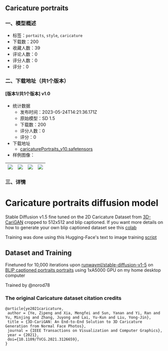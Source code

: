 ## Caricature portraits
### 一、模型概述

- 标签：`portaits`, `style`, `caricature`
- 下载数：200
- 收藏人数：39
- 评论人数：0
- 评分人数：0
- 评分：0

### 二、下载地址（共1个版本）

#### [版本1/共1个版本] v1.0

- 统计数据
  - 发布时间：2023-05-24T14:21:36.171Z
  - 原始模型：SD 1.5
  - 下载数：200
  - 评分人数：0
  - 评分：0
- 下载地址
  - [caricaturePortraits_v10.safetensors](https://civitai.com/api/download/models/79657)
- 样例图像：

| <img src="https://image.civitai.com/xG1nkqKTMzGDvpLrqFT7WA/d24e3768-12f4-4874-98af-0514d96653b3/width=450/893932.jpeg" /> | <img src="https://image.civitai.com/xG1nkqKTMzGDvpLrqFT7WA/d182bcfc-0b48-4fcb-9fd2-b2ed489f2f8c/width=450/893931.jpeg" /> | <img src="https://image.civitai.com/xG1nkqKTMzGDvpLrqFT7WA/92b0aa58-14d3-488f-827d-de57aedb1967/width=450/893927.jpeg" /> | <img src="https://image.civitai.com/xG1nkqKTMzGDvpLrqFT7WA/3bb7794d-b7af-4bab-91fe-c0512441aaee/width=450/893921.jpeg" /> |
| ---- | ---- | ---- | ---- |


### 三、详情
<h1>Caricature portraits diffusion model</h1><p>Stable Diffusion v1.5 fine tuned on the 2D Caricature Dataset from <a target="_blank" rel="ugc" href="https://github.com/qq775193759/3D-CariGAN">3D-CariGAN</a> cropped to 512x512 and blip captioned. If you want more details on how to generate your own blip captioned dataset see this <a target="_blank" rel="ugc" href="https://colab.research.google.com/gist/Norod/ee6ee3c4bf11c2d2be531d728ec30824/buildimagedatasetwithblipcaptionsanduploadtohf.ipynb">colab</a></p><p>Training was done using this Hugging-Face's text to image training <a target="_blank" rel="ugc" href="https://github.com/huggingface/diffusers/blob/main/examples/text_to_image/train_text_to_image.py">script</a></p><p></p><h2>Dataset and Training</h2><p>Finetuned for 10,000 iterations upon <a target="_blank" rel="ugc" href="https://huggingface.co/runwayml/stable-diffusion-v1-5">runwayml/stable-diffusion-v1-5</a> on <a target="_blank" rel="ugc" href="https://huggingface.co/datasets/Norod78/caricature-portraits-blip-captions-512">BLIP captioned portraits portraits</a> using 1xA5000 GPU on my home desktop computer</p><p>Trained by <span data-type="mention" class="mantine-1yiar0p" data-id="mention:6761" data-label="norod78">@norod78</span></p><p></p><h3>The original Caricature dataset citation credits</h3><pre><code>@article{ye2021caricature,
 author = {Ye, Zipeng and Xia, Mengfei and Sun, Yanan and Yi, Ran and Yu, Minjing and Zhang, Juyong and Lai, Yu-Kun and Liu, Yong-Jin},
 title = {3D-CariGAN: An End-to-End Solution to 3D Caricature Generation from Normal Face Photos},
 journal = {IEEE Transactions on Visualization and Computer Graphics},
 year = {2021},
 doi={10.1109/TVCG.2021.3126659},
}
</code></pre>